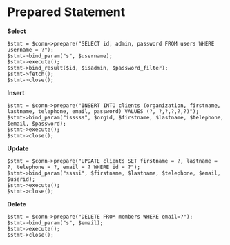 <h1 class="code-line" data-line-start=0 data-line-end=1 ><a id="Prepared_Statement_0"></a>Prepared Statement</h1>
<p class="has-line-data" data-line-start="2" data-line-end="3"><strong>Select</strong></p>
<pre><code class="has-line-data" data-line-start="4" data-line-end="11" class="language-php"><span class="hljs-variable">$stmt</span> = <span class="hljs-variable">$conn</span>-&gt;prepare(<span class="hljs-string">"SELECT id, admin, password FROM users WHERE username = ?"</span>);
<span class="hljs-variable">$stmt</span>-&gt;bind_param(<span class="hljs-string">"s"</span>, <span class="hljs-variable">$username</span>);
<span class="hljs-variable">$stmt</span>-&gt;execute();
<span class="hljs-variable">$stmt</span>-&gt;bind_result(<span class="hljs-variable">$id</span>, <span class="hljs-variable">$isadmin</span>, <span class="hljs-variable">$password_filter</span>);
<span class="hljs-variable">$stmt</span>-&gt;fetch();
<span class="hljs-variable">$stmt</span>-&gt;close();
</code></pre>
<p class="has-line-data" data-line-start="12" data-line-end="13"><strong>Insert</strong></p>
<pre><code class="has-line-data" data-line-start="14" data-line-end="19" class="language-php"><span class="hljs-variable">$stmt</span> = <span class="hljs-variable">$conn</span>-&gt;prepare(<span class="hljs-string">"INSERT INTO clients (organization, firstname, lastname, telephone, email, password) VALUES (?, ?,?,?,?,?)"</span>);
<span class="hljs-variable">$stmt</span>-&gt;bind_param(<span class="hljs-string">"isssss"</span>, <span class="hljs-variable">$orgid</span>, <span class="hljs-variable">$firstname</span>, <span class="hljs-variable">$lastname</span>, <span class="hljs-variable">$telephone</span>, <span class="hljs-variable">$email</span>, <span class="hljs-variable">$password</span>);
<span class="hljs-variable">$stmt</span>-&gt;execute();
<span class="hljs-variable">$stmt</span>-&gt;close();
</code></pre>
<p class="has-line-data" data-line-start="20" data-line-end="21"><strong>Update</strong></p>
<pre><code class="has-line-data" data-line-start="22" data-line-end="27" class="language-php"><span class="hljs-variable">$stmt</span> = <span class="hljs-variable">$conn</span>-&gt;prepare(<span class="hljs-string">"UPDATE clients SET firstname = ?, lastname = ?, telephone = ?, email = ? WHERE id = ?"</span>);
<span class="hljs-variable">$stmt</span>-&gt;bind_param(<span class="hljs-string">"ssssi"</span>, <span class="hljs-variable">$firstname</span>, <span class="hljs-variable">$lastname</span>, <span class="hljs-variable">$telephone</span>, <span class="hljs-variable">$email</span>, <span class="hljs-variable">$userid</span>);
<span class="hljs-variable">$stmt</span>-&gt;execute();
<span class="hljs-variable">$stmt</span>-&gt;close();
</code></pre>
<p class="has-line-data" data-line-start="28" data-line-end="29"><strong>Delete</strong></p>
<pre><code class="has-line-data" data-line-start="30" data-line-end="35" class="language-php"><span class="hljs-variable">$stmt</span> = <span class="hljs-variable">$conn</span>-&gt;prepare(<span class="hljs-string">"DELETE FROM members WHERE email=?"</span>);
<span class="hljs-variable">$stmt</span>-&gt;bind_param(<span class="hljs-string">"s"</span>, <span class="hljs-variable">$email</span>);
<span class="hljs-variable">$stmt</span>-&gt;execute();
<span class="hljs-variable">$stmt</span>-&gt;close();
</code></pre>
